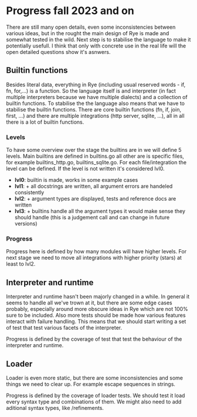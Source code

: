 # Progress fall 2023 and on

There are still many open details, even some inconsistencies between various ideas, but in the rought the main design of Rye is made and somewhat tested in the wild. Next step is to stabilise the language to make
it potentially usefull. I think that only with concrete use in the real life will the open detailed questions show it's asnwers.  

## Builtin functions

Besides literal data, everything in Rye (including usual reserved words - if, fn, for,...) is a function. So the language itself is and interpreter (in fact multiple interpreters because we have multiple dialects) and a 
collection of builtin functions. To stabilise the the language also means that we have to stabilise the builtin functions. There are core builtin functions (fn, if, join, first, ...) and there are multiple integrations (http server, sqlite, ...), 
all in all there is a lot of builtin functions. 

### Levels

To have some overview over the stage the builtins are in we will define 5 levels. Main builtins are defined in builtins.go all other are is specific files, for example builtins_http.go, builtins_sqlite.go. For each file/integration the level 
can be defined. If the level is not written it's considered lvl0.

  * **lvl0**: builtin is made, works in some example cases
  * **lvl1**: + all docstrings are written, all argument errors are handeled consistently
  * **lvl2**: + argument types are displayed, tests and reference docs are written
  * **lvl3**: + builtins handle all the argument types it would make sense they should handle (this is a judgement call and can change in future versions)

### Progress

Progress here is defined by how many modules will have higher levels. For next stage we need to move all integrations with higher priority (stars) at least to lvl2.

## Interpreter and runtime

Interpreter and runtime hasn't been majorly changed in a while. In general it seems to handle all we've trown at it, but there are some edge cases probably, especially around more obscure ideas in Rye which are not 100% sure to be included. Also more
tests should be made how various features interact with failure handling. This means that we should start writing a set of test that test various facets of the interpreter.

Progress is defined by the coverage of test that test the behaviour of the interpreter and runtime.

## Loader

Loader is even more static, but there are some inconsistencies and some things we need to clear up. For example escape sequences in strings.

Progress is defined by the coverage of loader tests. We should test it load every syntax type and combinations of them. We might also need to add aditional syntax types, like /refinements.
